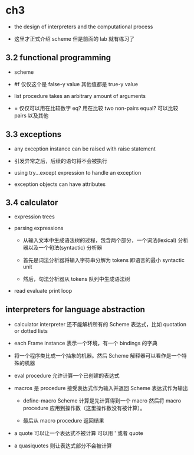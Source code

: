 # ch3

- the design of interpreters and the computational process

- 这里才正式介绍 scheme 但是前面的 lab 就有练习了

## 3.2 functional programming

- scheme

- #f 仅仅这个是 false-y value 其他值都是 true-y value

- list procedure takes an arbitrary amount of arguments  

- = 仅仅可以用在比较数字 eq? 用在比较 two non-pairs equal? 可以比较 pairs 以及其他

## 3.3 exceptions

- any exception instance can be raised with raise statement

- 引发异常之后，后续的语句将不会被执行

- using try...except expression to handle an exception

- exception objects can have attributes

## 3.4 calculator

- expression trees

- parsing expressions

    - 从输入文本中生成语法树的过程，包含两个部分，一个词法(lexical) 分析器以及一个句法(syntactic) 分析器

    - 首先是词法分析器将输入字符串分解为 tokens 即语言的最小 syntactic unit

    - 然后，句法分析器从 tokens 队列中生成语法树

- read evaluate print loop

## interpreters for language abstraction

- calculator interpreter 还不能解析所有的 Scheme 表达式，比如 quotation or dotted lists

- each Frame instance 表示一个环境，有一个 bindings 的字典

- 将一个程序类比成一个抽象的机器。然后 Scheme 解释器可以看作是一个特殊的机器

- eval procedure 允许计算一个已创建的表达式

- macros 是 procedure 接受表达式作为输入并返回 Scheme 表达式作为输出

    - define-macro Scheme 计算是先计算得到一个 macro 然后将 macro procedure 应用到操作数（这里操作数没有被计算）。

    - 最后从 macro procedure 返回结果

- a quote 可以让一个表达式不被计算 可以用 ' 或者 quote

- a quasiquotes 则让表达式部分不会被计算
